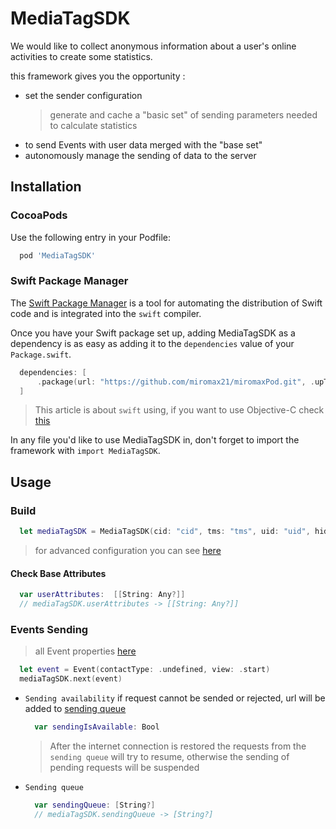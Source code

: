 
# MediaTagSDK
We would like to collect anonymous information about a user's online activities to create some statistics. 

this framework gives you the opportunity :
- set the sender configuration
  > generate and cache a "basic set" of sending parameters needed to calculate statistics
- to send Events with user data merged with the "base set"
- autonomously manage the sending of data to the server

## Installation

### CocoaPods

Use the following entry in your Podfile:

```rb
  pod 'MediaTagSDK'
```

### Swift Package Manager

The [Swift Package Manager](https://swift.org/package-manager/) is a tool for automating the distribution of Swift code and is integrated into the `swift` compiler. 

Once you have your Swift package set up, adding MediaTagSDK as a dependency is as easy as adding it to the `dependencies` value of your `Package.swift`.

```swift
  dependencies: [
      .package(url: "https://github.com/miromax21/miromaxPod.git", .upToNextMajor(from: "0.1.1"))
  ]
```
> This article is about `swift` using, if you want to use Objective-C check [this](https://github.com/miromax21/miromaxPod/blob/master/Sources/NS/Readme.ns.md)

In any file you'd like to use MediaTagSDK in, don't forget to
import the framework with `import MediaTagSDK`.

## Usage
### Build
```swift
  let mediaTagSDK = MediaTagSDK(cid: "cid", tms: "tms", uid: "uid", hid: "hid", uidc: 3123)
```
> for advanced configuration you can see [here](https://github.com/miromax21/miromaxPod/blob/master/Sources/Readme.advanced.md)
#### Check Base Attributes
  ```swift
    var userAttributes:  [[String: Any?]]
    // mediaTagSDK.userAttributes -> [[String: Any?]] 
  ```

### Events Sending
> all Event properties [here](https://github.com/miromax21/miromaxPod/blob/master/Sources/models/Event.swift)
```swift
  let event = Event(contactType: .undefined, view: .start)
  mediaTagSDK.next(event)
```

- `Sending availability` 
  if request cannot be sended or rejected, url will be added to [sending queue](https://github.com/miromax21/miromaxPod#sending-queue) 
  ```swift 
    var sendingIsAvailable: Bool
  ```

  > After the internet connection is restored  the requests from the `sending queue` will try to resume, otherwise the sending of pending requests will be suspended
  
- `Sending queue`
  ```swift
    var sendingQueue: [String?]
    // mediaTagSDK.sendingQueue -> [String?]
  ```
  
